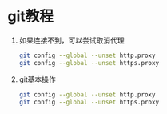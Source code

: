 # git教程
1. 如果连接不到，可以尝试取消代理
    ```sh
    git config --global --unset http.proxy
    git config --global --unset https.proxy
    ```
2. git基本操作
    ```sh
    git config --global --unset http.proxy
    git config --global --unset https.proxy
    ```
